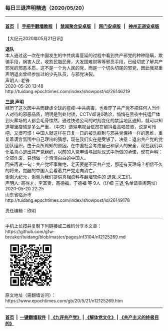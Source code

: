 ### 每日三退声明精选（2020/05/20）
------------------------

#### [首页](https://github.com/gfw-breaker/banned-news1/blob/master/README.md) &nbsp;&nbsp;|&nbsp;&nbsp; [手把手翻墙教程](https://github.com/gfw-breaker/guides/wiki) &nbsp;&nbsp;|&nbsp;&nbsp; [禁闻聚合安卓版](https://github.com/gfw-breaker/bn-android) &nbsp;&nbsp;|&nbsp;&nbsp; [网门安卓版](https://github.com/oGate2/oGate) &nbsp;&nbsp;|&nbsp;&nbsp; [神州正道安卓版](https://github.com/SzzdOgate/update) 



<div class="post_content" id="artbody" itemprop="articleBody">
 <!-- article content begin -->
 <p>
  【大纪元2020年05月21日讯】
 </p>
 <p>
  <strong>
   退队
  </strong>
  <br/>
  本人通过这一次在中国发生的中共病毒蔓延的过程中看到共产邪党的种种隐瞒，欺骗手段，祸害人民，收割民脂民膏，大发国难财等等邪恶手段，已经切底了解共产邪党的邪恶本质，这不是一个为人民的党，而是一个切头切尾的邪党，因此我郑重声明退出曾经参加过的少先队员，与邪党决裂。
  <br/>
  声明人: 老锋
  <br/>
  2020-05-20 13:48
  <br/>
  http://tuidang.epochtimes.com/index/showpost/id/26146219
 </p>
 <p>
  <strong>
   <a href="https://www.epochtimes.com/gb/tag/%E4%B8%89%E9%80%80.html">
    三退
   </a>
   声明
  </strong>
  <br/>
  经历了这次因中共而肆虐全球的瘟疫-中共病毒，也看穿了共产党不把任何人当作人对待的邪恶品质，明明是到处封锁，CCTV却说0确诊，悄悄在黑夜中托运尸体到火葬场的人都会毛骨悚然。通过快递公司的时刻变化的禁运地区通知，就可以知道哪里疫情是多么严重，（中央）遭殃电视台依然在颤抖着高唱赞歌，说是可怜吧，又很可恨！中国人就这样在日复一日的被洗脑到与邪共党保持一样的思维，重复着谎言氛围中自己理出的猜想，现在我们实在是受够了，决意：退出共产党的党团队组织，由于众所周知的原因，在中国社会考虑自己和家人的安全，现在我们以化名真心退出共产党组织，以前的入党申请与团队仪式中所做的承诺，现在声明：全部作废，只想做一个清清白白的中国人。
  <br/>
  回头再说一句：共产党坏事做绝，老天要是不灭共产党，那还有天理吗？相信不久的将来，觉醒的中国人会看着共产党走向消亡。
  <br/>
  谢谢大纪元，谢谢为我们提供真相资料与翻墙软件的
  <a href="https://www.epochtimes.com/gb/tag/%E9%80%80%E5%85%9A.html">
   退党
  </a>
  义工们。
  <br/>
  声明人: 高得才，李富贵，高德福，于德福 等 9人（详细
  <a href="https://www.epochtimes.com/gb/tag/%E4%B8%89%E9%80%80.html">
   三退
  </a>
  名单请查阅网址）
  <br/>
  2020-05-20 22:25
  <br/>
  山东省临沂市
  <br/>
  http://tuidang.epochtimes.com/index/showpost/id/26149178
 </p>
 <p>
  责任编辑：欣明
 </p>
 <!-- article content end -->
 <div id="below_article_ad">
 </div>
</div>

<hr/>
手机上长按并复制下列链接或二维码分享本文章：<br/>
https://github.com/gfw-breaker/tuidang/blob/master/pages/nf3104/n12125269.md <br/>
<a href='https://github.com/gfw-breaker/tuidang/blob/master/pages/nf3104/n12125269.md'><img src='https://github.com/gfw-breaker/tuidang/blob/master/pages/nf3104/n12125269.md.png'/></a> <br/>
原文地址（需翻墙访问）：https://www.epochtimes.com/gb/20/5/21/n12125269.htm


------------------------
#### [首页](https://github.com/gfw-breaker/banned-news/blob/master/README.md) &nbsp;|&nbsp; [一键翻墙软件](https://github.com/gfw-breaker/nogfw/blob/master/README.md) &nbsp;| [《九评共产党》](https://github.com/gfw-breaker/9ping.md/blob/master/README.md#九评之一评共产党是什么) | [《解体党文化》](https://github.com/gfw-breaker/jtdwh.md/blob/master/README.md) | [《共产主义的终极目的》](https://github.com/gfw-breaker/gczydzjmd.md/blob/master/README.md)


<img src='http://gfw-breaker.win/tuidang/pages/nf3104/n12125269.md' width='0px' height='0px'/>